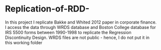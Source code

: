 # Replication-of-RDD-
In this project I replicate  Bakke and Whited 2012 paper in corporate finance. I access the data through WRDS database and Boston College database for IRS 5500 forms between 1990-1998 to replicate the Regression Discontinuity Design. 
WRDS files are not public - hence, I do not put it in this working folder
